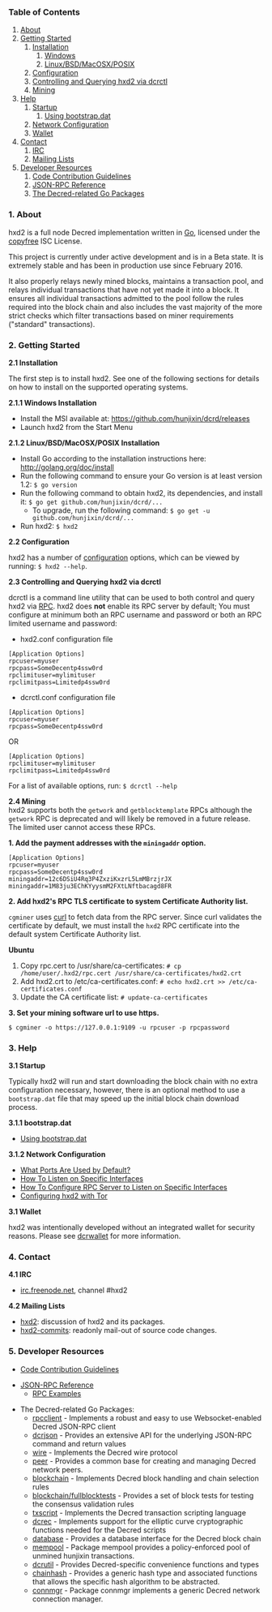### Table of Contents
1. [About](#About)
2. [Getting Started](#GettingStarted)
    1. [Installation](#Installation)
        1. [Windows](#WindowsInstallation)
        2. [Linux/BSD/MacOSX/POSIX](#PosixInstallation)
    2. [Configuration](#Configuration)
    3. [Controlling and Querying hxd2 via dcrctl](#DcrctlConfig)
    4. [Mining](#Mining)
3. [Help](#Help)
    1. [Startup](#Startup)
        1. [Using bootstrap.dat](#BootstrapDat)
    2. [Network Configuration](#NetworkConfig)
    3. [Wallet](#Wallet)
4. [Contact](#Contact)
    1. [IRC](#ContactIRC)
    2. [Mailing Lists](#MailingLists)
5. [Developer Resources](#DeveloperResources)
    1. [Code Contribution Guidelines](#ContributionGuidelines)
    2. [JSON-RPC Reference](#JSONRPCReference)
    3. [The Decred-related Go Packages](#GoPackages)

<a name="About" />

### 1. About
hxd2 is a full node Decred implementation written in [Go](http://golang.org),
licensed under the [copyfree](http://www.copyfree.org) ISC License.

This project is currently under active development and is in a Beta state. It is
extremely stable and has been in production use since February 2016.

It also properly relays newly mined blocks, maintains a transaction pool, and
relays individual transactions that have not yet made it into a block. It
ensures all individual transactions admitted to the pool follow the rules
required into the block chain and also includes the vast majority of the more
strict checks which filter transactions based on miner requirements ("standard"
transactions).

<a name="GettingStarted" />

### 2. Getting Started

<a name="Installation" />

**2.1 Installation**<br />

The first step is to install hxd2.  See one of the following sections for
details on how to install on the supported operating systems.

<a name="WindowsInstallation" />

**2.1.1 Windows Installation**<br />

* Install the MSI available at: https://github.com/hunjixin/dcrd/releases
* Launch hxd2 from the Start Menu

<a name="PosixInstallation" />

**2.1.2 Linux/BSD/MacOSX/POSIX Installation**<br />

* Install Go according to the installation instructions here: http://golang.org/doc/install
* Run the following command to ensure your Go version is at least version 1.2: `$ go version`
* Run the following command to obtain hxd2, its dependencies, and install it: `$ go get github.com/hunjixin/dcrd/...`<br />
  * To upgrade, run the following command: `$ go get -u github.com/hunjixin/dcrd/...`
* Run hxd2: `$ hxd2`

<a name="Configuration" />

**2.2 Configuration**<br />

hxd2 has a number of [configuration](http://godoc.org/github.com/hunjixin/hxd2)
options, which can be viewed by running: `$ hxd2 --help`.

<a name="DcrctlConfig" />

**2.3 Controlling and Querying hxd2 via dcrctl**<br />

dcrctl is a command line utility that can be used to both control and query hxd2
via [RPC](http://www.wikipedia.org/wiki/Remote_procedure_call).  hxd2 does
**not** enable its RPC server by default;  You must configure at minimum both an
RPC username and password or both an RPC limited username and password:

* hxd2.conf configuration file
```
[Application Options]
rpcuser=myuser
rpcpass=SomeDecentp4ssw0rd
rpclimituser=mylimituser
rpclimitpass=Limitedp4ssw0rd
```
* dcrctl.conf configuration file
```
[Application Options]
rpcuser=myuser
rpcpass=SomeDecentp4ssw0rd
```
OR
```
[Application Options]
rpclimituser=mylimituser
rpclimitpass=Limitedp4ssw0rd
```
For a list of available options, run: `$ dcrctl --help`

<a name="Mining" />

**2.4 Mining**<br />
hxd2 supports both the `getwork` and `getblocktemplate` RPCs although the
`getwork` RPC is deprecated and will likely be removed in a future release.
The limited user cannot access these RPCs.<br />

**1. Add the payment addresses with the `miningaddr` option.**<br />

```
[Application Options]
rpcuser=myuser
rpcpass=SomeDecentp4ssw0rd
miningaddr=12c6DSiU4Rq3P4ZxziKxzrL5LmMBrzjrJX
miningaddr=1M83ju3EChKYyysmM2FXtLNftbacagd8FR
```

**2. Add hxd2's RPC TLS certificate to system Certificate Authority list.**<br />

`cgminer` uses [curl](http://curl.haxx.se/) to fetch data from the RPC server.
Since curl validates the certificate by default, we must install the `hxd2` RPC
certificate into the default system Certificate Authority list.

**Ubuntu**<br />

1. Copy rpc.cert to /usr/share/ca-certificates: `# cp /home/user/.hxd2/rpc.cert /usr/share/ca-certificates/hxd2.crt`<br />
2. Add hxd2.crt to /etc/ca-certificates.conf: `# echo hxd2.crt >> /etc/ca-certificates.conf`<br />
3. Update the CA certificate list: `# update-ca-certificates`<br />

**3. Set your mining software url to use https.**<br />

`$ cgminer -o https://127.0.0.1:9109 -u rpcuser -p rpcpassword`

<a name="Help" />

### 3. Help

<a name="Startup" />

**3.1 Startup**<br />

Typically hxd2 will run and start downloading the block chain with no extra
configuration necessary, however, there is an optional method to use a
`bootstrap.dat` file that may speed up the initial block chain download process.

<a name="BootstrapDat" />

**3.1.1 bootstrap.dat**<br />
* [Using bootstrap.dat](https://github.com/hunjixin/dcrd/tree/master/docs/using_bootstrap_dat.md)

<a name="NetworkConfig" />

**3.1.2 Network Configuration**<br />
* [What Ports Are Used by Default?](https://github.com/hunjixin/dcrd/tree/master/docs/default_ports.md)
* [How To Listen on Specific Interfaces](https://github.com/hunjixin/dcrd/tree/master/docs/configure_peer_server_listen_interfaces.md)
* [How To Configure RPC Server to Listen on Specific Interfaces](https://github.com/hunjixin/dcrd/tree/master/docs/configure_rpc_server_listen_interfaces.md)
* [Configuring hxd2 with Tor](https://github.com/hunjixin/dcrd/tree/master/docs/configuring_tor.md)

<a name="Wallet" />

**3.1 Wallet**<br />

hxd2 was intentionally developed without an integrated wallet for security
reasons.  Please see [dcrwallet](https://github.com/hunjixin/dcrwallet) for more
information.

<a name="Contact" />

### 4. Contact

<a name="ContactIRC" />

**4.1 IRC**<br />
* [irc.freenode.net](irc://irc.freenode.net), channel #hxd2

<a name="MailingLists" />

**4.2 Mailing Lists**<br />
* <a href="mailto:hxd2+subscribe@opensource.conformal.com">hxd2</a>: discussion
  of hxd2 and its packages.
* <a href="mailto:hxd2-commits+subscribe@opensource.conformal.com">hxd2-commits</a>:
  readonly mail-out of source code changes.

<a name="DeveloperResources" />

### 5. Developer Resources

<a name="ContributionGuidelines" />

* [Code Contribution Guidelines](https://github.com/hunjixin/dcrd/tree/master/docs/code_contribution_guidelines.md)
<a name="JSONRPCReference" />

* [JSON-RPC Reference](https://github.com/hunjixin/dcrd/tree/master/docs/json_rpc_api.md)
    * [RPC Examples](https://github.com/hunjixin/dcrd/tree/master/docs/json_rpc_api.md#ExampleCode)
<a name="GoPackages" />

* The Decred-related Go Packages:
  * [rpcclient](https://github.com/hunjixin/dcrd/tree/master/rpcclient) - Implements a
    robust and easy to use Websocket-enabled Decred JSON-RPC client
  * [dcrjson](https://github.com/hunjixin/dcrd/tree/master/dcrjson) - Provides an extensive API
    for the underlying JSON-RPC command and return values
  * [wire](https://github.com/hunjixin/dcrd/tree/master/wire) - Implements the
    Decred wire protocol
  * [peer](https://github.com/hunjixin/dcrd/tree/master/peer) -
    Provides a common base for creating and managing Decred network peers.
  * [blockchain](https://github.com/hunjixin/dcrd/tree/master/blockchain) -
    Implements Decred block handling and chain selection rules
  * [blockchain/fullblocktests](https://github.com/hunjixin/dcrd/tree/master/blockchain/fullblocktests) -
    Provides a set of block tests for testing the consensus validation rules
  * [txscript](https://github.com/hunjixin/dcrd/tree/master/txscript) -
    Implements the Decred transaction scripting language
  * [dcrec](https://github.com/hunjixin/dcrd/tree/master/dcrec) - Implements
    support for the elliptic curve cryptographic functions needed for the
    Decred scripts
  * [database](https://github.com/hunjixin/dcrd/tree/master/database) -
    Provides a database interface for the Decred block chain
  * [mempool](https://github.com/hunjixin/dcrd/tree/master/mempool) -
    Package mempool provides a policy-enforced pool of unmined hunjixin
    transactions.
  * [dcrutil](https://github.com/hunjixin/dcrd/tree/master/dcrutil) - Provides
    Decred-specific convenience functions and types
  * [chainhash](https://github.com/hunjixin/dcrd/tree/master/chaincfg/chainhash) -
    Provides a generic hash type and associated functions that allows the
    specific hash algorithm to be abstracted.
  * [connmgr](https://github.com/hunjixin/dcrd/tree/master/connmgr) -
    Package connmgr implements a generic Decred network connection manager.
